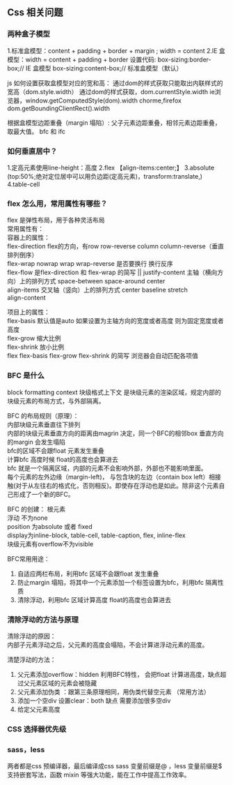 ## Css 相关问题
### 两种盒子模型
1.标准盒模型：content +  padding + border + margin ; width = content
2.IE 盒模型：width = content + padding + border
设置代码: 
box-sizing:border-box;// IE 盒模型
box-sizing:content-box;// 标准盒模型（默认）

js 如何设置获取盒模型对应的宽和高：
通过dom的样式获取只能取出内联样式的宽高（dom.style.width）
通过dom的样式获取，dom.currentStyle.width ie浏览器，window.getComputedStyle(dom).width chorme,firefox
dom.getBoundingClientRect().width

根据盒模型边距重叠（margin 塌陷）:
父子元素边距重叠，相邻元素边距重叠，取最大值。
bfc 和 ifc

### 如何垂直居中？
1.定高元素使用line-height：高度
2.flex 【align-items:center;】
3.absolute (top:50%;绝对定位居中可以用负边距(定高元素)，transform:translate,)
4.table-cell 

### flex 怎么用，常用属性有哪些？
flex 是弹性布局，用于各种灵活布局 <br/>
常用属性有：<br/>
容器上的属性：<br/>
flex-direction flex的方向，有row row-reverse column column-reverse（垂直排列倒序）<br/>
flex-wrap nowrap wrap wrap-reverse 是否要换行 换行反序<br/>
flex-flow 是flex-direction 和 flex-wrap 的简写  <flex-direction> || <flex-wrap>
justify-content 主轴（横向方向）上的排列方式 space-between space-around center <br/>
align-items 交叉轴（竖向）上的排列方式 center baseline stretch <br/>
align-content<br/>

项目上的属性：<br/>
flex-basis 默认值是auto 如果设置为主轴方向的宽度或者高度 则为固定宽度或者高度<br/>
flex-grow 缩大比例<br/>
flex-shrink 放小比例<br/>
flex flex-basis flex-grow flex-shrink 的简写 浏览器会自动匹配各项值<br/>

### BFC 是什么
block formatting context 块级格式上下文 是块级元素的渲染区域，规定内部的块级元素的布局方式，与外部隔离。<br/>

BFC 的布局规则（原理）：<br/>
内部块级元素垂直往下排列<br/>
内部的块级元素垂直方向的距离由magrin 决定，同一个BFC的相邻box 垂直方向的margin 会发生塌陷<br/>
bfc的区域不会跟float 元素发生重叠 <br/>
计算bfc 高度时候 float的高度也会算进去<br/>
bfc 就是一个隔离区域，内部的元素不会影响外部，外部也不能影响里面。<br/>
每个元素的左外边缘（margin-left)， 与包含块的左边（contain box left）相接触(对于从左往右的格式化，否则相反)。即使存在浮动也是如此。除非这个元素自己形成了一个新的BFC。<br/>


BFC 的创建：
根元素<br/>
浮动 不为none<br/>
position 为absolute 或者 fixed<br/>
display为inline-block, table-cell, table-caption, flex, inline-flex<br/>
块级元素有overflow不为visible<br/>

BFC常用用途：
1. 自适应两栏布局，利用bfc 区域不会跟float 发生重叠<br/>
2. 防止margin 塌陷，将其中一个元素添加一个标签设置为bfc，利用bfc 隔离性质<br/>
3. 清除浮动，利用bfc 区域计算高度 float的高度也会算进去<br/>

### 清除浮动的方法与原理
清除浮动的原因：<br/>
内部子元素浮动之后，父元素的高度会塌陷，不会计算进浮动元素的高度。<br/>

清楚浮动的方法：<br/>
1. 父元素添加overflow：hidden 利用BFC特性， 会把float 计算进高度，缺点超过父元素区域的元素会被隐藏<br/>
2. 父元素添加伪类 ：跟第三条原理相同，用伪类代替空元素 （常用方法）<br/>
3. 添加一个空div 设置clear：both 缺点 需要添加很多空div<br/>
4. 给定父元素高度 

### CSS 选择器优先级

### sass，less 

两者都是css 预编译器，最后编译成css
sass 变量前缀是@ ，less 变量前缀是$ 支持嵌套写法，函数 mixin 等强大功能，能在工作中提高工作效率。

